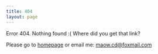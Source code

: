 ```yaml
---
title: 404
layout: page
---
```


Error 404. Nothing found :( Where did you get that link?

Please go to [homepage](/) or email me: maow.cd@foxmail.com
